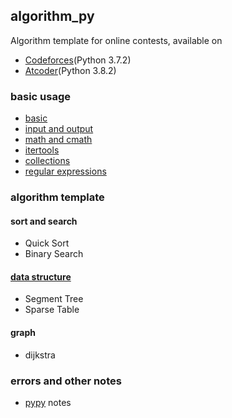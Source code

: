 ## algorithm_py
Algorithm template for online contests, available on  
- [Codeforces](https://codeforces.com/)(Python 3.7.2) 
- [Atcoder](https://atcoder.jp/)(Python 3.8.2)

### basic usage
- [basic](https://github.com/amomorning/algorithm-py/blob/master/basic/basic.py)
- [input and output](https://github.com/amomorning/algorithm-py/blob/master/basic/io.py)
- [math and cmath](https://github.com/amomorning/algorithm-py/blob/master/basic/use_math.py)
- [itertools](https://github.com/amomorning/algorithm-py/blob/master/basic/use_itertools.py)
- [collections](https://github.com/amomorning/algorithm-py/blob/master/basic/use_collections.py)
- [regular expressions](https://github.com/amomorning/algorithm-py/blob/master/basic/use_re.py)

### algorithm template
#### sort and search
- Quick Sort
- Binary Search

#### [data structure](https://github.com/amomorning/algorithm-py/blob/master/template/data_structures.py)
- Segment Tree
- Sparse Table

#### graph
- dijkstra


### errors and other notes
- [pypy](https://github.com/amomorning/algorithm-py/blob/master/basic/use_pypy.py) notes
